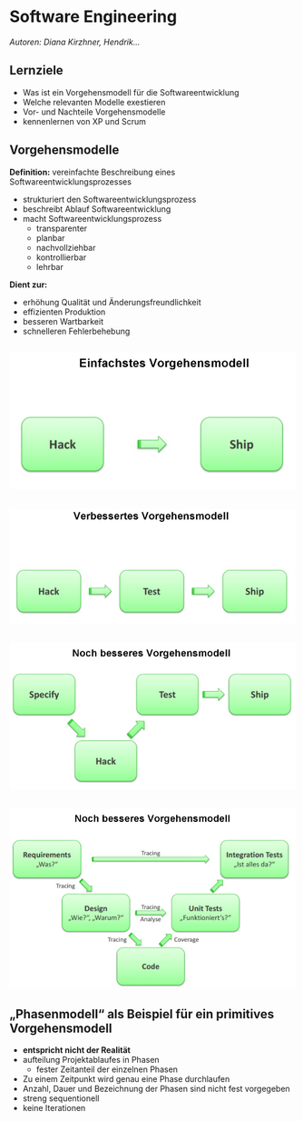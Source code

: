 # Software Engineering  
_Autoren: Diana Kirzhner, Hendrik..._

## Lernziele  
* Was ist ein Vorgehensmodell für die Softwareentwicklung  
* Welche relevanten Modelle exestieren
* Vor- und Nachteile Vorgehensmodelle
* kennenlernen von XP und Scrum  

## Vorgehensmodelle  
**Definition:** vereinfachte Beschreibung eines Softwareentwicklungsprozesses  
* strukturiert den Softwareentwicklungsprozess
* beschreibt Ablauf Softwareentwicklung
* macht Softwareentwicklungsprozess  
   * transparenter  
   * planbar   
   * nachvollziehbar  
   * kontrollierbar  
   * lehrbar  

**Dient zur:**
* erhöhung Qualität und Änderungsfreundlichkeit
* effizienten Produktion  
* besseren Wartbarkeit  
* schnelleren Fehlerbehebung  

![Bild1](/VL_2_Part1/Bilder_VL2/Bild1.jpg?raw=true "Einfaches Vorgehensmodell")
-----------------------------------------------------------------------------------------------------------------
![Bild2](/VL_2_Part1/Bilder_VL2/Bild2.jpg?raw=true "Verbesertes Vorgehensmodell")
-----------------------------------------------------------------------------------------------------------------
![Bild3](/VL_2_Part1/Bilder_VL2/Bild3.jpg?raw=true "Noch besseres Vorgehensmodell")
-----------------------------------------------------------------------------------------------------------------
![Bild4](/VL_2_Part1/Bilder_VL2/Bild4.jpg?raw=true "Noch besseres Vorgehensmodell")
-----------------------------------------------------------------------------------------------------------------







## „Phasenmodell“ als Beispiel für ein primitives Vorgehensmodell  
* **entspricht nicht der Realität**
* aufteilung Projektablaufes in Phasen  
   * fester Zeitanteil der einzelnen Phasen
* Zu einem Zeitpunkt wird genau eine Phase durchlaufen  
* Anzahl, Dauer und Bezeichnung der Phasen sind nicht fest vorgegeben  
* streng sequentionell  
* keine Iterationen  

